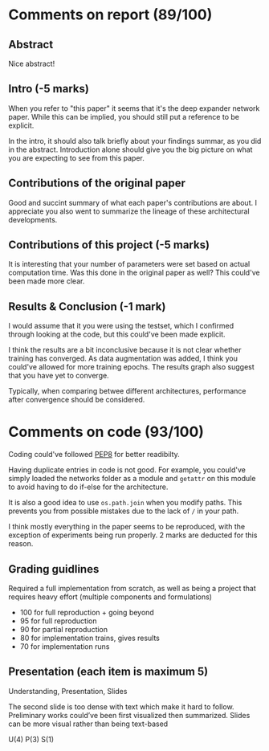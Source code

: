 # Comments on report (89/100)

## Abstract

Nice abstract!

## Intro (-5 marks)

When you refer to "this paper" it seems that it's the deep expander network
paper. While this can be implied, you should still put a reference to be
explicit.

In the intro, it should also talk briefly about your findings summar, as you
did in the abstract. Introduction alone should give you the big picture on what
you are expecting to see from this paper.

## Contributions of the original paper

Good and succint summary of what each paper's contributions are about. I
appreciate you also went to summarize the lineage of these architectural
developments.

## Contributions of this project (-5 marks)

It is interesting that your number of parameters were set based on actual
computation time. Was this done in the original paper as well? This could've
been made more clear.

## Results & Conclusion (-1 mark)

I would assume that it you were using the testset, which I confirmed through
looking at the code, but this could've been made explicit.

I think the results are a bit inconclusive because it is not clear whether
training has converged. As data augmentation was added, I think you could've
allowed for more training epochs. The results graph also suggest that you have
yet to converge.

Typically, when comparing betwee different architectures, performance after
convergence should be considered.


# Comments on code (93/100)

Coding could've followed [PEP8](https://www.python.org/dev/peps/pep-0008/) for
better readibilty.

Having duplicate entries in code is not good. For example, you could've simply
loaded the networks folder as a module and `getattr` on this module to avoid
having to do if-else for the architecture.

It is also a good idea to use `os.path.join` when you modify paths. This
prevents you from possible mistakes due to the lack of `/` in your path.

I think mostly everything in the paper seems to be reproduced, with the
exception of experiments being run properly. 2 marks are deducted for this
reason.


## Grading guidlines

Required a full implementation from scratch, as well as being a project that
requires heavy effort (multiple components and formulations)

- 100 for full reproduction + going beyond
- 95 for full reproduction
- 90 for partial reproduction
- 80 for implementation trains, gives results
- 70 for implementation runs


## Presentation (each item is maximum 5)

Understanding, Presentation, Slides

The second slide is too dense with text which make it hard to
follow. Preliminary works could’ve been first visualized then
summarized. Slides can be more visual rather than being text-based

U(4) P(3) S(1)
